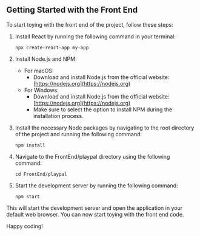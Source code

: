 ## Getting Started with the Front End

To start toying with the front end of the project, follow these steps:

1. Install React by running the following command in your terminal:
    ```
    npx create-react-app my-app
    ```

2. Install Node.js and NPM:
    - For macOS:
        - Download and install Node.js from the official website: [https://nodejs.org](https://nodejs.org)
    - For Windows:
        - Download and install Node.js from the official website: [https://nodejs.org](https://nodejs.org)
        - Make sure to select the option to install NPM during the installation process.

3. Install the necessary Node packages by navigating to the root directory of the project and running the following command:
    ```
    npm install
    ```

4. Navigate to the FrontEnd/playpal directory using the following command:
    ```
    cd FrontEnd/playpal
    ```

5. Start the development server by running the following command:
    ```
    npm start
    ```

This will start the development server and open the application in your default web browser. You can now start toying with the front end code.

Happy coding!